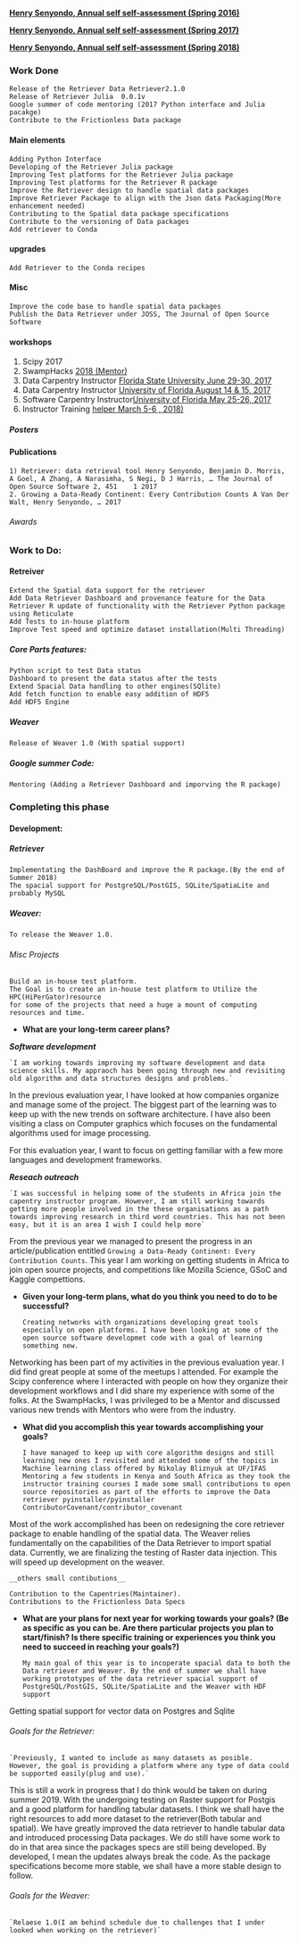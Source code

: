 
[__Henry Senyondo, Annual self self-assessment (Spring 2016)__](https://github.com/henrykironde/weclab/blob/master/2016.md)

[__Henry Senyondo, Annual self self-assessment (Spring 2017)__](https://github.com/henrykironde/weclab/blob/master/2017.md)

[__Henry Senyondo, Annual self self-assessment (Spring 2018)__](https://github.com/henrykironde/weclab/blob/master/2018.md)

### Work Done

    Release of the Retriever Data Retriever2.1.0
    Release of Retriever Julia  0.0.1v
    Google summer of code mentoring (2017 Python interface and Julia pacakge)
    Contribute to the Frictionless Data package
 
#### Main elements
    
    Adding Python Interface
    Developing of the Retriever Julia package
    Improving Test platforms for the Retriever Julia package
    Improving Test platforms for the Retriever R package
    Improve the Retriever design to handle spatial data packages
    Improve Retriever Package to align with the Json data Packaging(More enhancement needed)
    Contributing to the Spatial data package specifications
    Contribute to the versioning of Data packages
    Add retriever to Conda
    
#### upgrades

    Add Retriever to the Conda recipes
 
    
#### Misc

    Improve the code base to handle spatial data packages
    Publish the Data Retriever under JOSS, The Journal of Open Source Software

#### workshops
    
1. Scipy 2017
2. SwampHacks [2018 (Mentor) ](http://2018.swamphacks.com/)
3. Data Carpentry Instructor [Florida State University June 29-30, 2017]( https://fsulib.github.io/2017-06-29-fsu/)
4. Data Carpentry Instructor [University of Florida August 14 & 15, 2017](https://uf-carpentry.github.io/2017-08-14-UFII-DC/)
5. Software Carpentry Instructor[University of Florida May 25-26, 2017](https://weecology.github.io/2017-05-25-UF/)
6. Instructor Training [helper March 5-6 , 2018) ](https://fmichonneau.github.io/2018-03-05-UF-ttt/)


##### Posters

#### Publications

    1) Retriever: data retrieval tool Henry Senyondo, Benjamin D. Morris, A Goel, A Zhang, A Narasimha, S Negi, D J Harris, … The Journal of Open Source Software 2, 451    1 2017
    2. Growing a Data-Ready Continent: Every Contribution Counts A Van Der Walt, Henry Senyondo, … 2017

###### Awards


### Work to Do:

#### Retreiver

    Extend the Spatial data support for the retriever
    Add Data Retriever Dashboard and provenance feature for the Data
    Retriever R update of functionality with the Retriever Python package using Reticulate
    Add Tests to in-house platform
    Improve Test speed and optimize dataset installation(Multi Threading)


##### Core Parts features:

    Python script to test Data status
    Dashboard to present the data status after the tests
    Extend Spacial Data handling to other engines(SQlite)
    Add fetch function to enable easy addition of HDF5
    Add HDF5 Engine

##### Weaver

    Release of Weaver 1.0 (With spatial support)
    
##### Google summer Code:

    Mentoring (Adding a Retriever Dashboard and imporving the R package)

### Completing this phase

#### Development:


##### Retriever

    Implementating the DashBoard and improve the R package.(By the end of Summer 2018)
    The spacial support for PostgreSQL/PostGIS, SQLite/SpatiaLite and probably MySQL

##### Weaver:

    To release the Weaver 1.0.

###### Misc Projects

    Build an in-house test platform.
    The Goal is to create an in-house test platform to Utilize the HPC(HiPerGator)resource
    for some of the projects that need a huge a mount of computing resources and time.

* __What are your long-term career plans?__

**_Software development_**

    `I am working towards improving my software development and data science skills. My appraoch has been going through new and revisiting old algorithm and data structures designs and problems.`

In the previous evaluation year, I have looked at how companies organize and manage some of the project. The biggest part of the learning was to keep up with the new trends on software architecture. I have also been visiting a class on Computer graphics which focuses on the fundamental algorithms used for image processing.

For this evaluation year, I want to focus on getting familiar with a few more languages and development frameworks.

**_Reseach outreach_**

    `I was successful in helping some of the students in Africa join the capentry instructor program. However, I am still working towards getting more people involved in the these organisations as a path towards improving research in third word countries. This has not been easy, but it is an area I wish I could help more`

From the previous year we managed to present the progress in an article/publication entitled `Growing a Data-Ready Continent: Every Contribution Counts`. This year I am working on getting students in Africa to join open source projects, and competitions like Mozilla Science, GSoC and Kaggle compettions.



* __Given your long-term plans, what do you think you need to do to be successful?__

    `Creating networks with organizations developing great tools especially on open platforms. I have been looking at some of the open source software developmet code with a goal of learning something new.`

Networking has been part of my activities in the previous evaluation year. I did find great people at some of the meetups I attended. For example the Scipy conference where I interacted with people on how they organize their development workflows and I did share my experience with some of the folks. At the SwampHacks, I was privileged to be a Mentor and discussed various new trends with Mentors who were from the industry.


* __What did you accomplish this year towards accomplishing your goals?__

    `I have managed to keep up with core algorithm designs and still learning new ones
    I revisited and attended some of the topics in Machine learning class offered by Nikolay Bliznyuk at UF/IFAS
    Mentoring a few students in Kenya and South Africa as they took the instructor training courses
    I made some small contributions to open source repositories as part of the efforts to improve the Data retriever
    pyinstaller/pyinstaller
    ContributorCovenant/contributor_covenant`

Most of the work accomplished has been on redesigning the core retriever package to enable handling of the spatial data. The Weaver relies fundamentally on the capabilities of the Data Retriever to import spatial data. Currently, we are finalizing the  testing of Raster data injection. This will speed up development on the weaver.
    
    __others small contibutions__
    
    Contribution to the Capentries(Maintainer).
    Contributions to the Frictionless Data Specs


* __What are your plans for next year for working towards your goals? (Be as specific as you can be. Are there particular projects you plan to start/finish? Is there specific training or experiences you think you need to succeed in reaching your goals?)__

    `My main goal of this year is to incoperate spacial data to both the Data retriever and Weaver.
    By the end of summer we shall have working prototypes of the data retriever spacial support of PostgreSQL/PostGIS, SQLite/SpatiaLite and the Weaver with HDF support`

Getting spatial support for vector data on Postgres and Sqlite


###### Goals for the Retriever:

    `Previously, I wanted to include as many datasets as posible.
    However, the goal is providing a platform where any type of data could be supported easily(plug and use).`

This is still a work in progress that I do think would be taken on during summer 2019. With the undergoing testing on Raster support for Postgis and a good platform for handling tabular datasets. I think we shall have the right resources to add more dataset to the retriever(Both tabular and spatial). We have greatly improved the data retriever to handle tabular data and introduced processing Data packages. We do still have some work to do in that area since the packages specs are still being developed. By developed, I mean the updates always break the code. As the package specifications become more stable, we shall have a more stable design to follow.

###### Goals for the Weaver:

    `Relaese 1.0(I am behind schedule due to challenges that I under looked when working on the retriever)`

